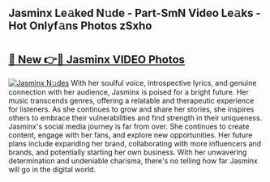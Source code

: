 ## Jasminx Le𝚊ked N𝚞de - Part-SmN Video Le𝚊ks - Hot Onlyf𝚊ns Photos zSxho

# <h2><a href="http://ab44180.deff.icu/?id=Jasminx">🔗 New 👉🔴 Jasminx VIDEO Photos</a></h2>

[![Jasminx N𝚞des](https://i.imgur.com/rIISA9y.gif)](http://ab44180.deff.icu/?id=Jasminx)
With her soulful voice, introspective lyrics, and genuine connection with her audience, Jasminx is poised for a bright future. Her music transcends genres, offering a relatable and therapeutic experience for listeners. As she continues to grow and share her stories, she inspires others to embrace their vulnerabilities and find strength in their uniqueness. Jasminx's social media journey is far from over. She continues to create content, engage with her fans, and explore new opportunities. Her future plans include expanding her brand, collaborating with more influencers and brands, and potentially starting her own business. With her unwavering determination and undeniable charisma, there's no telling how far Jasminx will go in the digital world.
